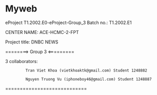 # Myweb
 
eProject
T1.2002.E0-eProject-Group_3
Batch no.: T1.2002.E1

CENTER NAME: ACE-HCMC-2-FPT

Project title: DNBC NEWS

========> Group 3 <=========

3 collaborators:

             Tran Viet Khoa (vietkhoaktk@gmail.com) Student 1248882

             Nguyen Truong Vu (iphoneboy46@gmail.com) Student 1248887
             
             
============================
